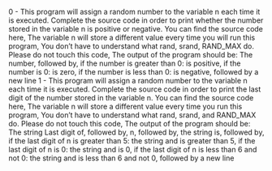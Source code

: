 0 - This program will assign a random number to the variable n each time it is executed. Complete the source code in order to print whether the number stored in the variable n is positive or negative. You can find the source code here, The variable n will store a different value every time you will run this program, You don’t have to understand what rand, srand, RAND_MAX do. Please do not touch this code, The output of the program should be: The number, followed by, if the number is greater than 0: is positive, if the number is 0: is zero, if the number is less than 0: is negative, followed by a new line
1 - This program will assign a random number to the variable n each time it is executed. Complete the source code in order to print the last digit of the number stored in the variable n. You can find the source code here, The variable n will store a different value every time you run this program, You don’t have to understand what rand, srand, and RAND_MAX do. Please do not touch this code, The output of the program should be: The string Last digit of, followed by, n, followed by, the string is, followed by, if the last digit of n is greater than 5: the string and is greater than 5, if the last digit of n is 0: the string and is 0, if the last digit of n is less than 6 and not 0: the string and is less than 6 and not 0, followed by a new line

